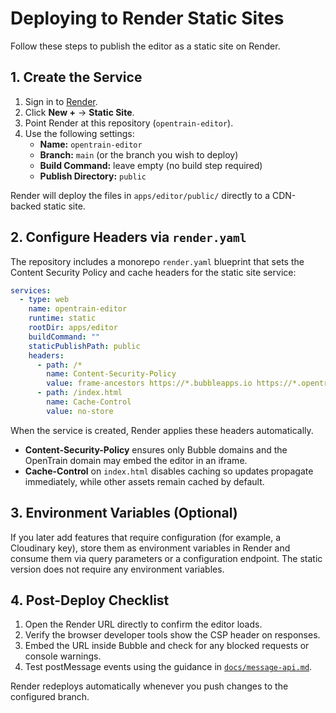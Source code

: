 # Deploying to Render Static Sites

Follow these steps to publish the editor as a static site on Render.

## 1. Create the Service

1. Sign in to [Render](https://render.com/).
2. Click **New +** → **Static Site**.
3. Point Render at this repository (`opentrain-editor`).
4. Use the following settings:
   - **Name:** `opentrain-editor`
   - **Branch:** `main` (or the branch you wish to deploy)
   - **Build Command:** leave empty (no build step required)
   - **Publish Directory:** `public`

Render will deploy the files in `apps/editor/public/` directly to a CDN-backed static site.

## 2. Configure Headers via `render.yaml`

The repository includes a monorepo `render.yaml` blueprint that sets the Content Security Policy and cache headers for the static site service:

```yaml
services:
  - type: web
    name: opentrain-editor
    runtime: static
    rootDir: apps/editor
    buildCommand: ""
    staticPublishPath: public
    headers:
      - path: /*
        name: Content-Security-Policy
        value: frame-ancestors https://*.bubbleapps.io https://*.opentrain.ai;
      - path: /index.html
        name: Cache-Control
        value: no-store
```

When the service is created, Render applies these headers automatically.

- **Content-Security-Policy** ensures only Bubble domains and the OpenTrain domain may embed the editor in an iframe.
- **Cache-Control** on `index.html` disables caching so updates propagate immediately, while other assets remain cached by default.

## 3. Environment Variables (Optional)

If you later add features that require configuration (for example, a Cloudinary key), store them as environment variables in Render and consume them via query parameters or a configuration endpoint. The static version does not require any environment variables.

## 4. Post-Deploy Checklist

1. Open the Render URL directly to confirm the editor loads.
2. Verify the browser developer tools show the CSP header on responses.
3. Embed the URL inside Bubble and check for any blocked requests or console warnings.
4. Test postMessage events using the guidance in [`docs/message-api.md`](message-api.md).

Render redeploys automatically whenever you push changes to the configured branch.
